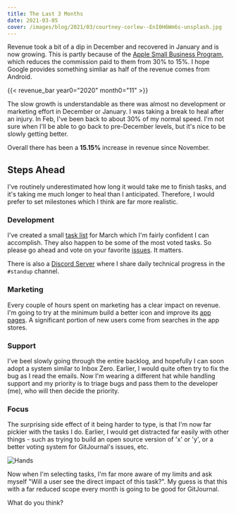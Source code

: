 ```yaml
---
title: The Last 3 Months
date: 2021-03-05
cover: /images/blog/2021/03/courtney-corlew--EnI0H6Wm6s-unsplash.jpg
---
```


Revenue took a bit of a dip in December and recovered in January and is now growing. This is partly because of the [Apple Small Business Program](https://developer.apple.com/app-store/small-business-program/), which reduces the commission paid to them from 30% to 15%. I hope Google provides something simliar as half of the revenue comes from Android.

{{< revenue_bar year0="2020" month0="11" >}}

The slow growth is understandable as there was almost no development or marketing effort in December or January. I was taking a break to heal after an injury. In Feb, I've been back to about 30% of my normal speed. I'm not sure when I'll be able to go back to pre-December levels, but it's nice to be slowly getting better.

Overall there has been a **15.15%** increase in revenue since November.

## Steps Ahead

I've routinely underestimated how long it would take me to finish tasks, and it's taking me much longer to heal than I anticipated. Therefore, I would prefer to set milestones which I think are far more realistic.

### Development

I've created a small [task list](https://github.com/GitJournal/GitJournal/milestone/4) for March which I'm fairly confident I can accomplish. They also happen to be some of the most voted tasks. So please go ahead and vote on your favorite [issues](https://github.com/GitJournal/GitJournal/issues?page=1&q=is%3Aopen+is%3Aissue+sort%3Areactions-%2B1-desc). It matters.

There is also a [Discord Server](https://discord.gg/abBwyEK) where I share daily technical progress in the `#standup` channel.

### Marketing

Every couple of hours spent on marketing has a clear impact on revenue. I'm going to try at the minimum build a better icon and improve its [app](https://apps.apple.com/app/gitjournal/id1466519634) [pages](https://play.google.com/store/apps/details?id=io.gitjournal.gitjournal&pcampaignid=website). A significant portion of new users come from searches in the app stores.

### Support

I've beel slowly going through the entire backlog, and hopefully I can soon adopt a system similar to Inbox Zero. Earlier, I would quite often try to fix the bug as I read the emails. Now I'm wearing a different hat while handling support and my priority is to triage bugs and pass them to the developer (me), who will then decide the priority.

### Focus

The surprising side effect of it being harder to type, is that I'm now far pickier with the tasks I do. Earlier, I would get distracted far easily with other things - such as trying to build an open source version of 'x' or 'y', or a better voting system for GitJournal's issues, etc.

![Hands](/images/blog/2021/03/courtney-corlew--EnI0H6Wm6s-unsplash.jpg)

Now when I'm selecting tasks, I'm far more aware of my limits and ask myself "Will a user see the direct impact of this task?". My guess is that this with a far reduced scope every month is going to be good for GitJournal.

What do you think?
